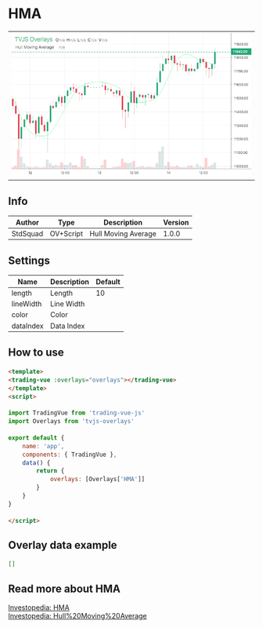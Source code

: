 
# HMA

<table><tr><td>
  <img width="800" heigth="480" src="screen.png" alt="screen">
</td></tr></table>

## Info

| Author | Type | Description | Version |
| ------ | ---- | ----------- | ------- |
| StdSquad | OV+Script | Hull Moving Average | 1.0.0 |


## Settings

| Name | Description | Default |
| ---- | ----------- | ------- |
| length | Length | 10 |
| lineWidth | Line Width |  |
| color | Color |  |
| dataIndex | Data Index |  |

## How to use

```html
<template>
<trading-vue :overlays="overlays"></trading-vue>
</template>
<script>

import TradingVue from 'trading-vue-js'
import Overlays from 'tvjs-overlays'

export default {
    name: 'app',
    components: { TradingVue },
    data() {
        return {
            overlays: [Overlays['HMA']]
        }
    }
}

</script>

```

## Overlay data example

```json
[]
```

## Read more about HMA

[Investopedia: HMA](https://www.investopedia.com/search?q=HMA)<br>
[Investopedia: Hull%20Moving%20Average](https://www.investopedia.com/search?q=Hull%20Moving%20Average)

